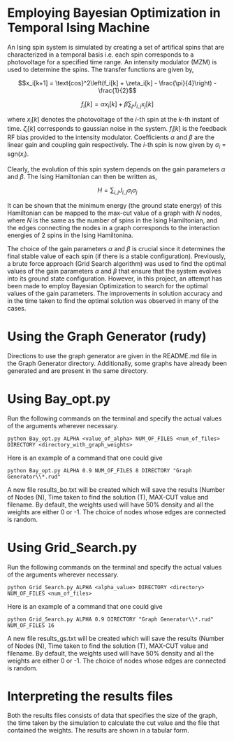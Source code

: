 # Employing Bayesian Optimization in Temporal Ising Machine
An Ising spin system is simulated by creating a set of artifical spins that are characterized in a temporal basis i.e. each spin corresponds to a photovoltage for a specified time range. An intensity modulator (MZM) is used to determine the spins. The transfer functions are given by,

```math
x_i[k+1] = \text{cos}^2\left(f_i[k] + \zeta_i[k] - \frac{\pi}{4}\right) - \frac{1}{2}
```

```math

f_i[k] = \alpha x_i[k] + \beta \sum_j J_{i,j} x_j[k]
```

where $x_i[k]$ denotes the photovoltage of the $i$-th spin at the $k$-th instant of time. $\zeta_i[k]$ corresponds to gaussian noise in the system. $f_i[k]$ is the feedback RF bias provided to the intensity modulator. Coefficients $\alpha$ and $\beta$ are the linear gain and coupling gain respectively. The $i$-th spin is now given by $\sigma_i$ = sgn($x_i$).

Clearly, the evolution of this spin system depends on the gain parameters $\alpha$ and $\beta$. The Ising Hamiltonian can then be written as,
```math \label{eq: Hamiltonian}
H = \sum_{i, j} J_{i,j} \sigma_i \sigma_j
```

It can be shown that the minimum energy (the ground state energy) of this Hamiltonian can be mapped to the max-cut value of a graph with $N$ nodes, where $N$ is the same as the number of spins in the Ising Hamiltonian, and the edges connecting the nodes in a graph corresponds to the interaction energies of 2 spins in the Ising Hamiltonina.

The choice of the gain parameters $\alpha$ and $\beta$ is crucial since it determines the final stable value of each spin (if there is a stable configuration). Previously, a brute force approach (Grid Search algorithm) was used to find the optimal values of the gain parameters $\alpha$ and $\beta$ that ensure that the system evolves into its ground state configuration. However, in this project, an attempt has been made to employ Bayesian Optimization to search for the optimal values of the gain parameters. The improvements in solution accuracy and in the time taken to find the optimal solution was observed in many of the cases.

# Using the Graph Generator (rudy)
Directions to use the graph generator are given in the README.md file in the Graph Generator directory. Additionally, some graphs have already been generated and are present in the same directory.

# Using Bay_opt.py
Run the following commands on the terminal and specify the actual values of the arguments wherever necessary.
```
python Bay_opt.py ALPHA <value_of_alpha> NUM_OF_FILES <num_of_files> DIRECTORY <directory_with_graph_weights>
```
Here is an example of a command that one could give
```
python Bay_opt.py ALPHA 0.9 NUM_OF_FILES 8 DIRECTORY "Graph Generator\\*.rud"
```
A new file results_bo.txt will be created which will save the results (Number of Nodes (N), Time taken to find the solution (T), MAX-CUT value and filename. By default, the weights used will have 50% density and all the weights are either 0 or -1. The choice of nodes whose edges are connected is random.

# Using Grid_Search.py
Run the following commands on the terminal and specify the actual values of the arguments wherever necessary.
```
python Grid_Search.py ALPHA <alpha_value> DIRECTORY <directory> NUM_OF_FILES <num_of_files>
```
Here is an example of a command that one could give
```
python Grid_Search.py ALPHA 0.9 DIRECTORY "Graph Generator\\*.rud" NUM_OF_FILES 16
```
A new file results_gs.txt will be created which will save the results (Number of Nodes (N), Time taken to find the solution (T), MAX-CUT value and filename. By default, the weights used will have 50% density and all the weights are either 0 or -1. The choice of nodes whose edges are connected is random.

# Interpreting the results files
Both the results files consists of data that specifies the size of the graph, the time taken by the simulation to calculate the cut value and the file that contained the weights. The results are shown in a tabular form.

